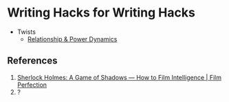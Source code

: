 # Writing Hacks for Writing Hacks

- Twists
  - [Relationship & Power Dynamics][intellect]

## References

1. [Sherlock Holmes: A Game of Shadows — How to Film Intelligence | Film Perfection][intellect]
2. ?

[intellect]: https://www.youtube.com/watch?v=_25BVvr8QWU
